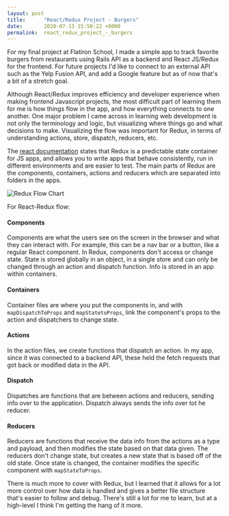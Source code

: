 ```yaml
---
layout: post
title:      "React/Redux Project - Burgers"
date:       2020-07-13 15:50:22 +0000
permalink:  react_redux_project_-_burgers
---
```



For my final project at Flatiron School, I made a simple app to track favorite burgers from restaurants using Rails API as a backend and React JS/Redux for the frontend. For future projects I'd like to connect to an external API such as the Yelp Fusion API, and add a Google feature but as of now that's a bit of a stretch goal.

Although React/Redux improves efficiency and developer experience when making frontend Javascript projects, the most difficult part of learning them for me is how things flow in the app, and how everything connects to one another. One major problem I came across in learning web development is not only the terminology and logic, but visualizing where things go and what decisions to make. Visualizing the flow was important for Redux, in terms of understanding actions, store, dispatch, reducers, etc.

The [react documentation](https://redux.js.org/introduction/getting-started) states that Redux is a predictable state container for JS apps, and allows you to write apps that behave consistently, run in different environments and are easier to test. The main parts of Redux are the components, containers, actions and reducers which are separated into folders in the apps.

![Redux Flow Chart](https://res.cloudinary.com/practicaldev/image/fetch/s--VtRaY29J--/c_limit%2Cf_auto%2Cfl_progressive%2Cq_auto%2Cw_880/https://thepracticaldev.s3.amazonaws.com/i/fewc8ez6r2e2agah717y.png)

For React-Redux flow:

#### Components

Components are what the users see on the screen in the browser and what they can interact with. For example, this can be a nav bar or a button, like a regular React component. In Redux, components don't access or change state. State is stored globally in an object, in a single store and can only be changed through an action and dispatch function. Info is stored in an app within containers.

#### Containers

Container files are where you put the components in, and with `mapDispatchToProps` and `mapStatetoProps`, link the component's props to the action and dispatchers to change state. 

#### Actions

In the action files, we create functions that dispatch an action. In my app, since it was connected to a backend API, these held the fetch requests that got back or modified data in the API.

#### Dispatch

Dispatches are functions that are between actions and reducers, sending info over to the application. Dispatch always sends the info over tot he reducer.

#### Reducers

Reducers are functions that receive the data info from the actions as a type and payload, and then modifies the state based on that data given. The reducers don't change state, but creates a new state that is based off of the old state. Once state is changed, the container modifies the specific component with `mapStateToProps`. 

There is much more to cover with Redux, but I learned that it allows for a lot more control over how data is handled and gives a better file structure that's easier to follow and debug. There's still a lot for me to learn, but at a high-level I think I'm getting the hang of it more.
